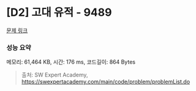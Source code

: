 # [D2] 고대 유적 - 9489 

[문제 링크](https://swexpertacademy.com/main/code/problem/problemDetail.do?contestProbId=AXAd8-d6MRoDFARP) 

### 성능 요약

메모리: 61,464 KB, 시간: 176 ms, 코드길이: 864 Bytes



> 출처: SW Expert Academy, https://swexpertacademy.com/main/code/problem/problemList.do